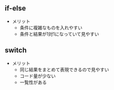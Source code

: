 ## if-else

- メリット
  - 条件に複雑なものを入れやすい
  - 条件と結果が1対1になっていて見やすい

## switch

- メリット
  - 同じ結果をまとめて表現できるので見やすい
  - コード量が少ない
  - 一覧性がある
